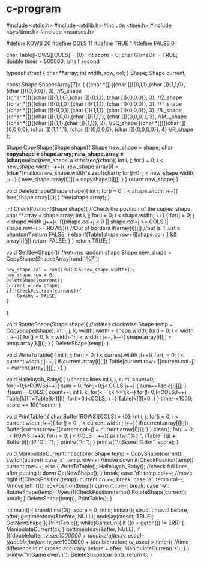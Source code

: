 # c-program
#include <stdio.h>
#include <stdlib.h>
#include <time.h>
#include <sys/time.h>
#include <ncurses.h>

#define ROWS 20
#define COLS 11
#define TRUE 1
#define FALSE 0

char Table[ROWS][COLS] = {0};
int score = 0;
char GameOn = TRUE;
double timer = 500000; //half second

typedef struct {
    char **array;
    int width, row, col;
} Shape;
Shape current;

const Shape ShapesArray[7]= {
    {(char *[]){(char []){0,1,1},(char []){1,1,0}, (char []){0,0,0}}, 3},                           //S_shape     
    {(char *[]){(char []){1,1,0},(char []){0,1,1}, (char []){0,0,0}}, 3},                           //Z_shape     
    {(char *[]){(char []){0,1,0},(char []){1,1,1}, (char []){0,0,0}}, 3},                           //T_shape     
    {(char *[]){(char []){0,0,1},(char []){1,1,1}, (char []){0,0,0}}, 3},                           //L_shape     
    {(char *[]){(char []){1,0,0},(char []){1,1,1}, (char []){0,0,0}}, 3},                           //ML_shape    
    {(char *[]){(char []){1,1},(char []){1,1}}, 2},                                                   //SQ_shape
    {(char *[]){(char []){0,0,0,0}, (char []){1,1,1,1}, (char []){0,0,0,0}, (char []){0,0,0,0}}, 4} //R_shape
};

Shape CopyShape(Shape shape){
    Shape new_shape = shape;
    char **copyshape = shape.array;
    new_shape.array = (char**)malloc(new_shape.width*sizeof(char*));
    int i, j;
    for(i = 0; i < new_shape.width; i++){
        new_shape.array[i] = (char*)malloc(new_shape.width*sizeof(char));
        for(j=0; j < new_shape.width; j++) {
            new_shape.array[i][j] = copyshape[i][j];
        }
    }
    return new_shape;
}

void DeleteShape(Shape shape){
    int i;
    for(i = 0; i < shape.width; i++){
        free(shape.array[i]);
    }
    free(shape.array);
}

int CheckPosition(Shape shape){ //Check the position of the copied shape
    char **array = shape.array;
    int i, j;
    for(i = 0; i < shape.width;i++) {
        for(j = 0; j < shape.width ;j++){
            if((shape.col+j < 0 || shape.col+j >= COLS || shape.row+i >= ROWS)){ //Out of borders
                if(array[i][j]) //but is it just a phantom?
                    return FALSE;
            }
            else if(Table[shape.row+i][shape.col+j] && array[i][j])
                return FALSE;
        }
    }
    return TRUE;
}

void GetNewShape(){ //returns random shape
    Shape new_shape = CopyShape(ShapesArray[rand()%7]);

    new_shape.col = rand()%(COLS-new_shape.width+1);
    new_shape.row = 0;
    DeleteShape(current);
    current = new_shape;
    if(!CheckPosition(current)){
        GameOn = FALSE;
    }
}

void RotateShape(Shape shape){ //rotates clockwise
    Shape temp = CopyShape(shape);
    int i, j, k, width;
    width = shape.width;
    for(i = 0; i < width ; i++){
        for(j = 0, k = width-1; j < width ; j++, k--){
                shape.array[i][j] = temp.array[k][i];
        }
    }
    DeleteShape(temp);
}

void WriteToTable(){
    int i, j;
    for(i = 0; i < current.width ;i++){
        for(j = 0; j < current.width ; j++){
            if(current.array[i][j])
                Table[current.row+i][current.col+j] = current.array[i][j];
        }
    }
}

void Halleluyah_Baby(){ //checks lines
    int i, j, sum, count=0;
    for(i=0;i<ROWS;i++){
        sum = 0;
        for(j=0;j< COLS;j++) {
            sum+=Table[i][j];
        }
        if(sum==COLS){
            count++;
            int l, k;
            for(k = i;k >=1;k--)
                for(l=0;l<COLS;l++)
                    Table[k][l]=Table[k-1][l];
            for(l=0;l<COLS;l++)
                Table[k][l]=0;
        }
    }
    timer-=1000; score += 100*count;
}

void PrintTable(){
    char Buffer[ROWS][COLS] = {0};
    int i, j;
    for(i = 0; i < current.width ;i++){
        for(j = 0; j < current.width ; j++){
            if(current.array[i][j])
                Buffer[current.row+i][current.col+j] = current.array[i][j];
        }
    }
    clear();
    for(i = 0; i < ROWS ;i++){
        for(j = 0; j < COLS ; j++){
            printw("%c ", (Table[i][j] + Buffer[i][j])? 'O': '.');
        }
        printw("\n");
    }
    printw("\nScore: %d\n", score);
}

void ManipulateCurrent(int action){
    Shape temp = CopyShape(current);
    switch(action){
        case 's':
            temp.row++;  //move down
            if(CheckPosition(temp))
                current.row++;
            else {
                WriteToTable();
                Halleluyah_Baby(); //check full lines, after putting it down
                GetNewShape();
            }
            break;
        case 'd':
            temp.col++;  //move right
            if(CheckPosition(temp))
                current.col++;
            break;
        case 'a':
            temp.col--;  //move left
            if(CheckPosition(temp))
                current.col--;
            break;
        case 'w':
            RotateShape(temp);  //yes
            if(CheckPosition(temp))
                RotateShape(current);
            break;
    }
    DeleteShape(temp);
    PrintTable();
}

int main() {
    srand(time(0));
    score = 0;
    int c;
    initscr();
    struct timeval before, after;
    gettimeofday(&before, NULL);
    nodelay(stdscr, TRUE);
    GetNewShape();
    PrintTable();
    while(GameOn){
        if ((c = getch()) != ERR) {
          ManipulateCurrent(c);
        }
        gettimeofday(&after, NULL);
        if (((double)after.tv_sec*1000000 + (double)after.tv_usec)-((double)before.tv_sec*1000000 + (double)before.tv_usec) > timer){ //time difference in microsec accuracy
            before = after;
            ManipulateCurrent('s');
        }
    }
    printw("\nGame over\n");
    DeleteShape(current);
    return 0;
}
